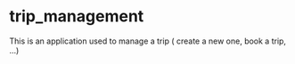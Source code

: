 # trip_management
This is an application used to manage a trip ( create a new one, book a trip, ...)
